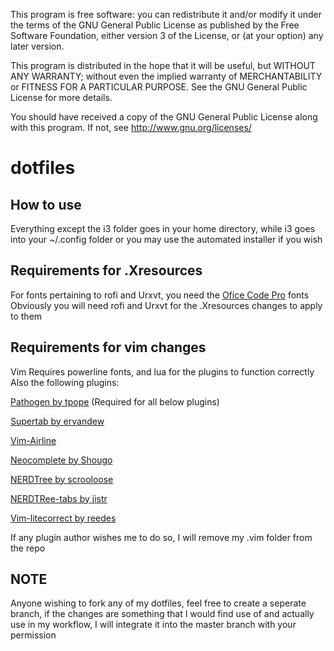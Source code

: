 This program is free software: you can redistribute it and/or modify
it under the terms of the GNU General Public License as published by
the Free Software Foundation, either version 3 of the License, or
(at your option) any later version.

This program is distributed in the hope that it will be useful,
but WITHOUT ANY WARRANTY; without even the implied warranty of
MERCHANTABILITY or FITNESS FOR A PARTICULAR PURPOSE.  See the
GNU General Public License for more details.

You should have received a copy of the GNU General Public License
along with this program.  If not, see <http://www.gnu.org/licenses/>

# dotfiles

## How to use
Everything except the i3 folder goes in your home directory, while i3 goes into your ~/.config folder
or you may use the automated installer if you wish

## Requirements for .Xresources
For fonts pertaining to rofi and Urxvt, you need the [Ofice Code Pro](https://github.com/nathco/Office-Code-Pro) fonts
Obviously you will need rofi and Urxvt for the .Xresources changes to apply to them

## Requirements for vim changes
Vim Requires powerline fonts, and lua for the plugins to function correctly
Also the following plugins:

[Pathogen by tpope](https://github.com/tpope/vim-pathogen) (Required for all below plugins)

[Supertab by ervandew](https://github.com/ervandew/supertab)

[Vim-Airline](https://github.com/vim-airline/vim-airline)

[Neocomplete by Shougo](https://github.com/Shougo/neocomplete.vim)

[NERDTree by scrooloose](https://github.com/scrooloose/nerdtree)

[NERDTRee-tabs by jistr](https://github.com/jistr/vim-nerdtree-tabs)

[Vim-litecorrect by reedes](https://github.com/reedes/vim-litecorrect)


If any plugin author wishes me to do so, I will remove my .vim folder from the repo

## NOTE
Anyone wishing to fork any of my dotfiles, feel free to create a seperate branch, if the changes are something that I would find use of and actually use in my workflow, I will integrate it into the master branch with your permission
